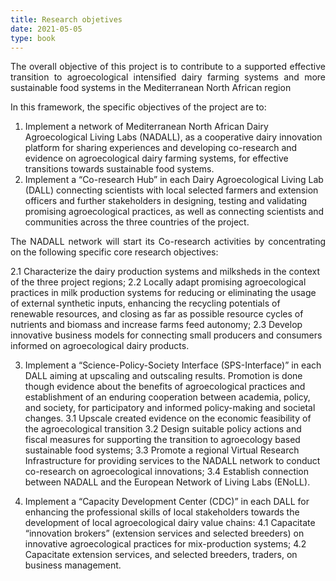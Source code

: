 ```yaml
---
title: Research objetives
date: 2021-05-05
type: book
---
```


<!--more-->

<p style='text-align: justify;'>The overall objective of this project is to contribute to a supported effective transition to agroecological intensified dairy farming systems and more sustainable food systems in the Mediterranean North African region </p>

In this framework, the specific objectives of the project are to:	

1.	 Implement a network of Mediterranean North African Dairy Agroecological Living Labs (NADALL), as a cooperative dairy innovation platform for sharing experiences and developing co-research and evidence on agroecological dairy farming systems, for effective transitions towards sustainable food systems.
2.	Implement a “Co-research Hub” in each Dairy Agroecological Living Lab (DALL) connecting scientists with local selected farmers and extension officers and further stakeholders in designing, testing and validating promising agroecological practices, as well as connecting scientists and communities across the three countries of the project.

<p style='text-align: justify;'>The NADALL network will start its Co-research activities by concentrating on the following specific core research objectives:</p>
  
   2.1	Characterize the dairy production systems and milksheds in the context of the three project regions;
   2.2	Locally adapt promising agroecological practices in milk production systems for reducing or eliminating the usage of external synthetic inputs, enhancing the recycling potentials of renewable resources, and closing as far as possible resource cycles of nutrients and biomass and increase farms feed autonomy;
   2.3	Develop innovative business models for connecting small producers and consumers informed on agroecological dairy products.

3.	Implement a “Science-Policy-Society Interface (SPS-Interface)” in each DALL aiming at upscaling and outscaling results. Promotion is done though evidence about the benefits of agroecological practices and establishment of an enduring cooperation between academia, policy, and society, for participatory and informed policy-making and societal changes. 
  3.1	Upscale created evidence on the economic feasibility of the agroecological transition
  3.2	Design suitable policy actions and fiscal measures for supporting the transition to agroecology based sustainable food systems;
  3.3	Promote a regional Virtual Research Infrastructure for providing services to the NADALL network to conduct co-research on agroecological innovations;
  3.4	Establish connection between NADALL and the European Network of Living Labs (ENoLL).

4.	Implement a “Capacity Development Center (CDC)” in each DALL for enhancing the professional skills of local stakeholders towards the development of local agroecological dairy value chains:
  4.1	Capacitate “innovation brokers” (extension services and selected breeders) on innovative agroecological practices for mix-production systems; 
  4.2	Capacitate extension services, and selected breeders, traders, on business management.
